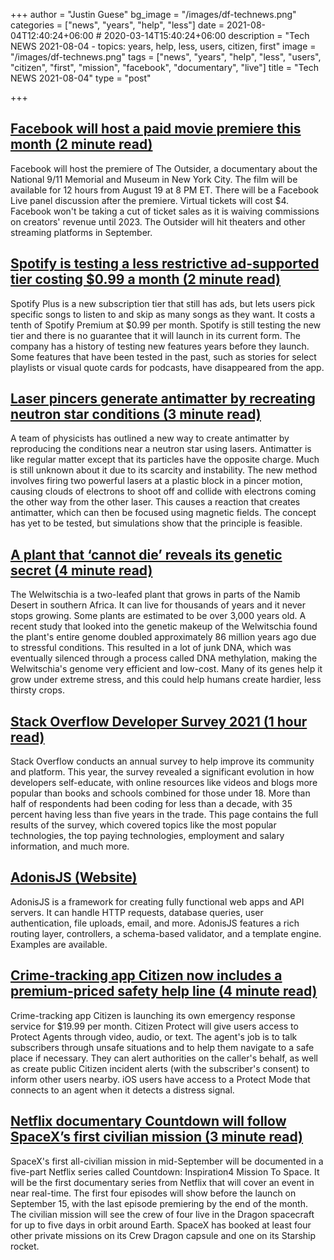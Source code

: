 +++
author = "Justin Guese"
bg_image = "/images/df-technews.png"
categories = ["news", "years", "help", "less"]
date = 2021-08-04T12:40:24+06:00 # 2020-03-14T15:40:24+06:00
description = "Tech NEWS 2021-08-04 - topics: years, help, less, users, citizen, first"
image = "/images/df-technews.png"
tags = ["news", "years", "help", "less", "users", "citizen", "first", "mission", "facebook", "documentary", "live"]
title = "Tech NEWS 2021-08-04"
type = "post"

+++

## [Facebook will host a paid movie premiere this month (2 minute read)](https://www.engadget.com/facebook-movie-premiere-paid-event-9-11-museum-documentary-193049697.html)

Facebook will host the premiere of The Outsider, a documentary about the National 9/11 Memorial and Museum in New York City. The film will be available for 12 hours from August 19 at 8 PM ET. There will be a Facebook Live panel discussion after the premiere. Virtual tickets will cost $4. Facebook won't be taking a cut of ticket sales as it is waiving commissions on creators' revenue until 2023. The Outsider will hit theaters and other streaming platforms in September.

## [Spotify is testing a less restrictive ad-supported tier costing $0.99 a month (2 minute read)](https://www.theverge.com/2021/8/3/22607203/spotify-plus-ad-supported-tier-unlimited-skips-on-demand-listening)

Spotify Plus is a new subscription tier that still has ads, but lets users pick specific songs to listen to and skip as many songs as they want. It costs a tenth of Spotify Premium at $0.99 per month. Spotify is still testing the new tier and there is no guarantee that it will launch in its current form. The company has a history of testing new features years before they launch. Some features that have been tested in the past, such as stories for select playlists or visual quote cards for podcasts, have disappeared from the app.

## [Laser pincers generate antimatter by recreating neutron star conditions (3 minute read)](https://newatlas.com/physics/laser-pincers-antimatter-neutron-star/)

A team of physicists has outlined a new way to create antimatter by reproducing the conditions near a neutron star using lasers. Antimatter is like regular matter except that its particles have the opposite charge. Much is still unknown about it due to its scarcity and instability. The new method involves firing two powerful lasers at a plastic block in a pincer motion, causing clouds of electrons to shoot off and collide with electrons coming the other way from the other laser. This causes a reaction that creates antimatter, which can then be focused using magnetic fields. The concept has yet to be tested, but simulations show that the principle is feasible.

## [A plant that ‘cannot die’ reveals its genetic secret (4 minute read)](https://indianexpress.com/article/technology/science/welwitschia-plant-that-cannot-die-genetic-secret-7434368/)

The Welwitschia is a two-leafed plant that grows in parts of the Namib Desert in southern Africa. It can live for thousands of years and it never stops growing. Some plants are estimated to be over 3,000 years old. A recent study that looked into the genetic makeup of the Welwitschia found the plant's entire genome doubled approximately 86 million years ago due to stressful conditions. This resulted in a lot of junk DNA, which was eventually silenced through a process called DNA methylation, making the Welwitschia's genome very efficient and low-cost. Many of its genes help it grow under extreme stress, and this could help humans create hardier, less thirsty crops.

## [Stack Overflow Developer Survey 2021 (1 hour read)](https://insights.stackoverflow.com/survey/2021#technology-most-loved-dreaded-and-wanted)

Stack Overflow conducts an annual survey to help improve its community and platform. This year, the survey revealed a significant evolution in how developers self-educate, with online resources like videos and blogs more popular than books and schools combined for those under 18. More than half of respondents had been coding for less than a decade, with 35 percent having less than five years in the trade. This page contains the full results of the survey, which covered topics like the most popular technologies, the top paying technologies, employment and salary information, and much more.

## [AdonisJS (Website)](https://adonisjs.com/)

AdonisJS is a framework for creating fully functional web apps and API servers. It can handle HTTP requests, database queries, user authentication, file uploads, email, and more. AdonisJS features a rich routing layer, controllers, a schema-based validator, and a template engine. Examples are available.

## [Crime-tracking app Citizen now includes a premium-priced safety help line (4 minute read)](https://www.theverge.com/2021/8/3/22606053/citizen-crime-tracking-app-protect-safety-helpline-subscription-launch)

Crime-tracking app Citizen is launching its own emergency response service for $19.99 per month. Citizen Protect will give users access to Protect Agents through video, audio, or text. The agent's job is to talk subscribers through unsafe situations and to help them navigate to a safe place if necessary. They can alert authorities on the caller's behalf, as well as create public Citizen incident alerts (with the subscriber's consent) to inform other users nearby. iOS users have access to a Protect Mode that connects to an agent when it detects a distress signal.

## [Netflix documentary Countdown will follow SpaceX’s first civilian mission (3 minute read)](https://www.theverge.com/2021/8/3/22607752/netflix-spacex-civilian-mission-inspiration4-jared-isaacman)

SpaceX's first all-civilian mission in mid-September will be documented in a five-part Netflix series called Countdown: Inspiration4 Mission To Space. It will be the first documentary series from Netflix that will cover an event in near real-time. The first four episodes will show before the launch on September 15, with the last episode premiering by the end of the month. The civilian mission will see the crew of four live in the Dragon spacecraft for up to five days in orbit around Earth. SpaceX has booked at least four other private missions on its Crew Dragon capsule and one on its Starship rocket.

